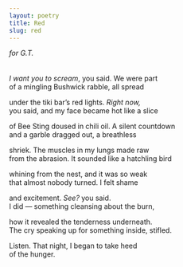```yaml
---
layout: poetry
title: Red
slug: red
---
```

_for G.T._<br>
<br>
<br>
_I want you to scream_, you said. We were part<br>
of a mingling Bushwick rabble, all spread<br>

under the tiki bar’s red lights. _Right now,_<br>
you said, and my face became hot like a slice<br>

of Bee Sting doused in chili oil. A silent countdown<br>
and a garble dragged out, a breathless<br>

shriek. The muscles in my lungs made raw<br>
from the abrasion. It sounded like a hatchling bird<br>

whining from the nest, and it was so weak<br>
that almost nobody turned. I felt shame<br>

and excitement. _See?_ you said.<br>
I did — something cleansing about the burn,<br>

how it revealed the tenderness underneath.<br>
The cry speaking up for something inside, stifled.<br> 

Listen. That night, I began to take heed<br>
of the hunger.<br>
